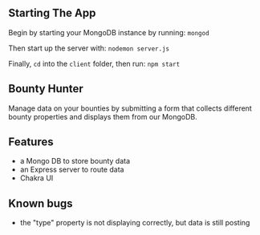## Starting The App

Begin by starting your MongoDB instance by running:
`mongod`

Then start up the server with:
`nodemon server.js`

Finally, `cd` into the `client` folder, then run:
`npm start`

## Bounty Hunter
Manage data on your bounties by submitting a form that collects different bounty properties and displays them from our MongoDB. 

## Features
* a Mongo DB to store bounty data
* an Express server to route data
* Chakra UI

## Known bugs
* the "type" property is not displaying correctly, but data is still posting
